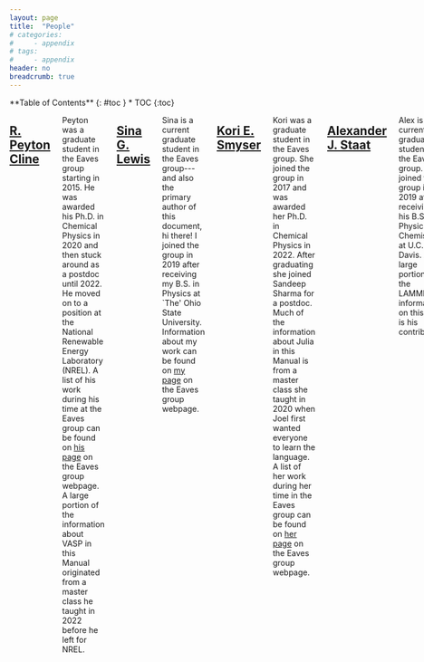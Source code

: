```yaml
---
layout: page
title:  "People"
# categories:
#     - appendix
# tags:
#     - appendix
header: no
breadcrumb: true
---
```

<div class="row">
<div class="medium-4 medium-push-8 columns" markdown="1">
<div class="panel radius" markdown="1">
**Table of Contents**
{: #toc }
*  TOC
{:toc}
</div>
</div><!-- /.medium-4.columns -->

<div class="medium-8 medium-pull-4 columns" markdown="1">

## [R. Peyton Cline](mailto:robert.cline@colorado.edu)
Peyton was a graduate student in the Eaves group starting in 2015. He was awarded his Ph.D. in Chemical Physics in 2020 and then stuck around as a postdoc until 2022. He moved on to a position at the National Renewable Energy Laboratory (NREL). A list of his work during his time at the Eaves group can be found on [his page](https://www.colorado.edu/lab/eavesgroup/r-peyton-cline) on the Eaves group webpage. A large portion of the information about VASP in this Manual originated from a master class he taught in 2022 before he left for NREL.

## [Sina G. Lewis](mailto:sina.lewis@colorado.edu)
Sina is a current graduate student in the Eaves group---and also the primary author of this document, hi there! I joined the group in 2019 after receiving my B.S. in Physics at `The' Ohio State University. Information about my work can be found on [my page](https://www.colorado.edu/lab/eavesgroup/sina-g-lewis) on the Eaves group webpage.

## [Kori E. Smyser](mailto:kori.smyser@colorado.edu)
Kori was a graduate student in the Eaves group. She joined the group in 2017 and was awarded her Ph.D. in Chemical Physics in 2022. After graduating she joined Sandeep Sharma for a postdoc. Much of the information about Julia in this Manual is from a master class she taught in 2020 when Joel first wanted everyone to learn the language. A list of her work during her time in the Eaves group can be found on [her page](https://www.colorado.edu/lab/eavesgroup/kori-e-smyser) on the Eaves group webpage. 

## [Alexander J. Staat](mailto:alex.staat@colorado.edu)
Alex is a current graduate student in the Eaves group. He joined the group in 2019 after receiving his B.S. in Physics and Chemistry at U.C. Davis. A large portion of the LAMMPS information on this site is his contribution.

